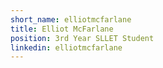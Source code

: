 ```yaml
---
short_name: elliotmcfarlane
title: Elliot McFarlane
position: 3rd Year SLLET Student
linkedin: elliotmcfarlane
---
```

